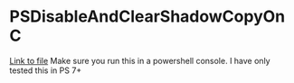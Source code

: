 # PSDisableAndClearShadowCopyOnC
 [Link to file](https://github.com/mrdatawolf/PSDisableAndClearShadowCopyOnC/raw/main/ClearCShadowCopyAndDisable.ps1)
Make sure you run this in a powershell console. I have only tested this in PS 7+

<!-- INSTALL_COMMAND: curl -L -o ClearShadowCopyAndDisable.ps1 https://raw.githubusercontent.com/mrdatawolf/ClearShadowCopyAndDisable/refs/heads/main/ClearShadowCopyAndDisable.ps1 -->
<!-- RUN_COMMAND: ClearShadowCopyAndDisable.ps1 -->
